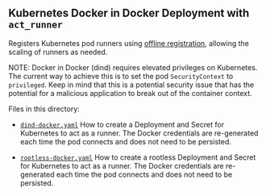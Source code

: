 ## Kubernetes Docker in Docker Deployment with `act_runner`

Registers Kubernetes pod runners using [offline registration](https://forgejo.org/docs/v1.21/admin/actions/#offline-registration), allowing the scaling of runners as needed.

NOTE: Docker in Docker (dind) requires elevated privileges on Kubernetes. The current way to achieve this is to set the pod `SecurityContext` to `privileged`. Keep in mind that this is a potential security issue that has the potential for a malicious application to break out of the container context.

Files in this directory:

- [`dind-docker.yaml`](dind-docker.yaml)
  How to create a Deployment and Secret for Kubernetes to act as a runner. The Docker credentials are re-generated each time the pod connects and does not need to be persisted.

- [`rootless-docker.yaml`](rootless-docker.yaml)
  How to create a rootless Deployment and Secret for Kubernetes to act as a runner. The Docker credentials are re-generated each time the pod connects and does not need to be persisted.
